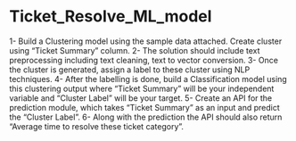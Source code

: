 # Ticket_Resolve_ML_model
1-	Build a Clustering model using the sample data attached. Create cluster using “Ticket Summary” column.
2-	The solution should include text preprocessing including text cleaning, text to vector conversion. 
3-	Once the cluster is generated, assign a label to these cluster using NLP techniques. 
4-	After the labelling is done, build a Classification model using this clustering output where “Ticket Summary” will be your independent variable and “Cluster Label” will be 
     your target.
5-	Create an API for the prediction module, which takes “Ticket Summary” as an input and predict the “Cluster Label”.
6-	Along with the prediction the API should also return “Average time to resolve these ticket category”.
